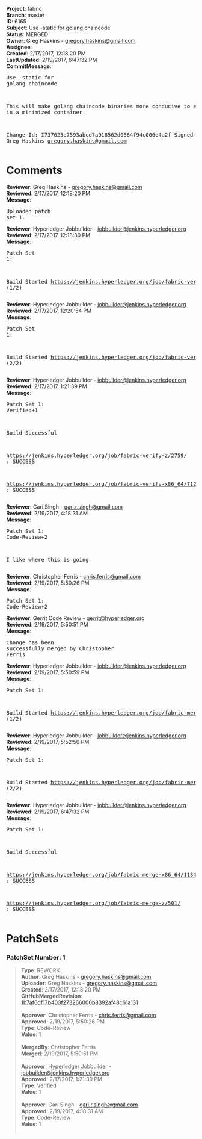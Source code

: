 <strong>Project</strong>: fabric<br><strong>Branch</strong>: master<br><strong>ID</strong>: 6165<br><strong>Subject</strong>: Use -static for golang chaincode<br><strong>Status</strong>: MERGED<br><strong>Owner</strong>: Greg Haskins - gregory.haskins@gmail.com<br><strong>Assignee</strong>:<br><strong>Created</strong>: 2/17/2017, 12:18:20 PM<br><strong>LastUpdated</strong>: 2/19/2017, 6:47:32 PM<br><strong>CommitMessage</strong>:<br><pre>Use -static for golang chaincode

This will make golang chaincode binaries more conducive to
executing in a minimized container.

Change-Id: I737625e7593abcd7a918562d0664f94c006e4a2f
Signed-off-by: Greg Haskins <gregory.haskins@gmail.com>
</pre><h1>Comments</h1><strong>Reviewer</strong>: Greg Haskins - gregory.haskins@gmail.com<br><strong>Reviewed</strong>: 2/17/2017, 12:18:20 PM<br><strong>Message</strong>: <pre>Uploaded patch set 1.</pre><strong>Reviewer</strong>: Hyperledger Jobbuilder - jobbuilder@jenkins.hyperledger.org<br><strong>Reviewed</strong>: 2/17/2017, 12:18:30 PM<br><strong>Message</strong>: <pre>Patch Set 1:

Build Started https://jenkins.hyperledger.org/job/fabric-verify-z/2759/ (1/2)</pre><strong>Reviewer</strong>: Hyperledger Jobbuilder - jobbuilder@jenkins.hyperledger.org<br><strong>Reviewed</strong>: 2/17/2017, 12:20:54 PM<br><strong>Message</strong>: <pre>Patch Set 1:

Build Started https://jenkins.hyperledger.org/job/fabric-verify-x86_64/7125/ (2/2)</pre><strong>Reviewer</strong>: Hyperledger Jobbuilder - jobbuilder@jenkins.hyperledger.org<br><strong>Reviewed</strong>: 2/17/2017, 1:21:39 PM<br><strong>Message</strong>: <pre>Patch Set 1: Verified+1

Build Successful 

https://jenkins.hyperledger.org/job/fabric-verify-z/2759/ : SUCCESS

https://jenkins.hyperledger.org/job/fabric-verify-x86_64/7125/ : SUCCESS</pre><strong>Reviewer</strong>: Gari Singh - gari.r.singh@gmail.com<br><strong>Reviewed</strong>: 2/19/2017, 4:18:31 AM<br><strong>Message</strong>: <pre>Patch Set 1: Code-Review+2

I like where this is going</pre><strong>Reviewer</strong>: Christopher Ferris - chris.ferris@gmail.com<br><strong>Reviewed</strong>: 2/19/2017, 5:50:26 PM<br><strong>Message</strong>: <pre>Patch Set 1: Code-Review+2</pre><strong>Reviewer</strong>: Gerrit Code Review - gerrit@hyperledger.org<br><strong>Reviewed</strong>: 2/19/2017, 5:50:51 PM<br><strong>Message</strong>: <pre>Change has been successfully merged by Christopher Ferris</pre><strong>Reviewer</strong>: Hyperledger Jobbuilder - jobbuilder@jenkins.hyperledger.org<br><strong>Reviewed</strong>: 2/19/2017, 5:50:59 PM<br><strong>Message</strong>: <pre>Patch Set 1:

Build Started https://jenkins.hyperledger.org/job/fabric-merge-z/501/ (1/2)</pre><strong>Reviewer</strong>: Hyperledger Jobbuilder - jobbuilder@jenkins.hyperledger.org<br><strong>Reviewed</strong>: 2/19/2017, 5:52:50 PM<br><strong>Message</strong>: <pre>Patch Set 1:

Build Started https://jenkins.hyperledger.org/job/fabric-merge-x86_64/1134/ (2/2)</pre><strong>Reviewer</strong>: Hyperledger Jobbuilder - jobbuilder@jenkins.hyperledger.org<br><strong>Reviewed</strong>: 2/19/2017, 6:47:32 PM<br><strong>Message</strong>: <pre>Patch Set 1:

Build Successful 

https://jenkins.hyperledger.org/job/fabric-merge-x86_64/1134/ : SUCCESS

https://jenkins.hyperledger.org/job/fabric-merge-z/501/ : SUCCESS</pre><h1>PatchSets</h1><h3>PatchSet Number: 1</h3><blockquote><strong>Type</strong>: REWORK<br><strong>Author</strong>: Greg Haskins - gregory.haskins@gmail.com<br><strong>Uploader</strong>: Greg Haskins - gregory.haskins@gmail.com<br><strong>Created</strong>: 2/17/2017, 12:18:20 PM<br><strong>GitHubMergedRevision</strong>: [1b7af6df17b403f273266000b8392af48c61a131](https://github.com/hyperledger/fabric/commit/1b7af6df17b403f273266000b8392af48c61a131)<br><br><strong>Approver</strong>: Christopher Ferris - chris.ferris@gmail.com<br><strong>Approved</strong>: 2/19/2017, 5:50:26 PM<br><strong>Type</strong>: Code-Review<br><strong>Value</strong>: 1<br><br><strong>MergedBy</strong>: Christopher Ferris<br><strong>Merged</strong>: 2/19/2017, 5:50:51 PM<br><br><strong>Approver</strong>: Hyperledger Jobbuilder - jobbuilder@jenkins.hyperledger.org<br><strong>Approved</strong>: 2/17/2017, 1:21:39 PM<br><strong>Type</strong>: Verified<br><strong>Value</strong>: 1<br><br><strong>Approver</strong>: Gari Singh - gari.r.singh@gmail.com<br><strong>Approved</strong>: 2/19/2017, 4:18:31 AM<br><strong>Type</strong>: Code-Review<br><strong>Value</strong>: 1<br><br></blockquote>